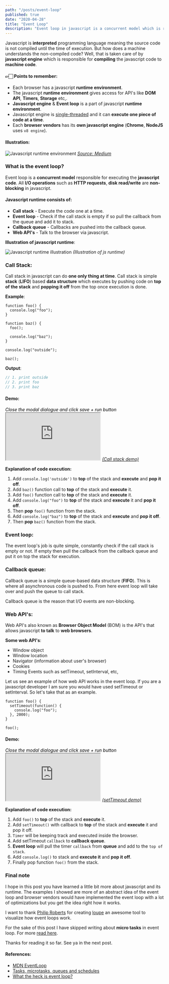 ```yaml
---
path: "/posts/event-loop"
published: true
date: "2020-04-28"
title: "Event Loop"
description: "Event loop in javascript is a concurrent model which is responsible for executing the code."
---
```


Javascript is **interpreted** programming language meaning the source code is not compiled until the time of execution. But how does a machine understands the non-compiled code? Well, that is taken care of by **javascript engine** which is responsible for **compiling** the javascript code to **machine code**.

#### 👉🏻 Points to remember:

- Each browser has a javascript **runtime environment**.
- The javascript **runtime environment** gives access for API's like **DOM API**, **Timers**, **Storage** etc,.
- **Javascript engine** & **Event loop** is a part of javascript **runtime environment**.
- Javascript engine is [single-threaded](<https://en.wikipedia.org/wiki/Thread_(computing)#Single_threading>) and it can **execute one piece of code at a time**.
- Each **browser vendors** has its **own javascript engine** (**Chrome**, **NodeJS** uses `v8 engine`).

#### Illustration:

<p style="margin: 0 auto;">
 <img src="./js-runtime.png" alt="Javascript runtime environment" />
 <i class="image__illustration"><a href="https://medium.com/@olinations/the-javascript-runtime-environment-d58fa2e60dd0" target="_blank">Source: Medium</a></i>
</p>

### What is the event loop?

Event loop is a **concurrent model** responsible for executing the **javascript code**. All **I/O operations** such as **HTTP requests**, **disk read/write** are **non-blocking** in javascript.

#### Javascript runtime consists of:

- **Call stack** - Execute the code one at a time.
- **Event loop** - Check if the call stack is empty if so pull the callback from the queue and add it to stack.
- **Callback queue** - Callbacks are pushed into the callback queue.
- **Web API's** - Talk to the browser via javascript.

**Illustration of javascript runtime**:

<img src="./event-loop.png" alt="Javascript runtime illustration" />
<i class="image__illustration">(Illustration of js runtime)</i>

### Call Stack:

Call stack in javascript can do **one only thing at time**. Call stack is simple **stack** (**LIFO**) based **data structure** which executes by pushing code on **top of the stack** and **popping it off** from the top once execution is done.

**Example**:

```js{numberLines: true}{2,6,8,11,13}
function foo() {
  console.log("foo");
}

function baz() {
  foo();

  console.log("baz");
}

console.log("outside");

baz();
```

**Output**:

```js
// 1. print outside
// 2. print foo
// 3. print baz
```

#### Demo:

<div class="demo-iframe">
<i style="color: #000;display: block;">Close the modal dialogue and click save + run button</i>
<iframe src="https://latentflip.com/loupe/?code=ZnVuY3Rpb24gZm9vKCkgewogIGNvbnNvbGUubG9nKCJmb28iKTsKfQoKZnVuY3Rpb24gYmF6KCkgewogIGZvbygpOwoKICBjb25zb2xlLmxvZygiYmF6Iik7Cn0KCmNvbnNvbGUubG9nKCJvdXRzaWRlIik7CgpiYXooKTs%3D!!!PGJ1dHRvbj5DbGljayBtZSE8L2J1dHRvbj4%3D">

</iframe>
<a target="_blank" href="https://latentflip.com/loupe/?code=ZnVuY3Rpb24gZm9vKCkgewogIGNvbnNvbGUubG9nKCJmb28iKTsKfQoKZnVuY3Rpb24gYmF6KCkgewogIGZvbygpOwoKICBjb25zb2xlLmxvZygiYmF6Iik7Cn0KCmNvbnNvbGUubG9nKCJvdXRzaWRlIik7CgpiYXooKTs%3D!!!PGJ1dHRvbj5DbGljayBtZSE8L2J1dHRvbj4%3D"><i class="image__illustration">(Call stack demo)</i></a>
</div>

**Explanation of code execution:**

1. Add `console.log('outside')` to **top** of the stack and **execute** and **pop it off**.
1. Add `baz()` function call to **top** of the stack and **execute** it.
1. Add `foo()` function call to **top** of the stack and **execute** it.
1. Add `console.log("foo")` to **top** of the stack and **execute** it and **pop it off**.
1. Then **pop** `foo()` function from the stack.
1. Add `console.log("baz")` to **top** of the stack and **execute** and **pop it off**.
1. Then **pop** `baz()` function from the stack.

### Event loop:

The event loop's job is quite simple, constantly check if the call stack is empty or not. If empty then pull the callback from the callback queue and put it on top the stack for execution.

### Callback queue:

Callback queue is a simple queue-based data structure (**FIFO**). This is where all asynchronous code is pushed to. From here event loop will take over and push the queue to call stack.

Callback queue is the reason that I/O events are non-blocking.

### Web API's:

Web API's also known as **Browser Object Model** (BOM) is the API's that allows javascript **to talk** to **web browsers**.

**Some web API's**:

- Window object
- Window location
- Navigator (information about user's browser)
- Cookies
- Timing Events such as setTimeout, setInterval, etc,

Let us see an example of how web API works in the event loop. If you are a javascript developer I am sure you would have used setTimeout or setInterval.
So let's take that as an example.

```js{numberLines: true}{8,2-4,7}
function foo() {
  setTimeout(function() {
    console.log("foo");
  }, 2000);
}

foo();
```

#### Demo:

<div class="demo-iframe">
<i style="color: #000;display: block;">Close the modal dialogue and click save + run button</i>
<iframe src="https://latentflip.com/loupe/?code=ZnVuY3Rpb24gZm9vKCkgewogIHNldFRpbWVvdXQoZnVuY3Rpb24oKSB7CiAgICBjb25zb2xlLmxvZygiZm9vIik7CiAgfSwgMjAwMCk7Cn0KCmZvbygpOw%3D%3D!!!PGJ1dHRvbj5DbGljayBtZSE8L2J1dHRvbj4%3D">

</iframe>
<a target="_blank" href="https://latentflip.com/loupe/?code=ZnVuY3Rpb24gZm9vKCkgewogIHNldFRpbWVvdXQoZnVuY3Rpb24oKSB7CiAgICBjb25zb2xlLmxvZygiZm9vIik7CiAgfSwgMjAwMCk7Cn0KCmZvbygpOw%3D%3D!!!PGJ1dHRvbj5DbGljayBtZSE8L2J1dHRvbj4%3D"><i class="image__illustration">(setTimeout demo)</i></a>
</div>

**Explanation of code execution:**

1. Add `foo()` to **top** of the stack and **execute** it.
1. Add `setTimeout()` with callback to **top** of the stack and **execute** it and pop it off.
1. `Timer` will be keeping track and executed inside the browser.
1. Add setTimeout `callback` to **callback queue**.
1. **Event loop** will pull the timer `callback` from **queue** and add to the `top of stack`.
1. Add `console.log()` to stack and **execute it** and **pop it off**.
1. Finally pop function `foo()` from the stack.

### Final note

I hope in this post you have learned a little bit more about javascript and its runtime. The examples I showed are more of an abstract idea of the event loop and browser vendors would have implemented the event loop with a lot of optimizations but you get the idea right how it works.

I want to thank [Philip Roberts](https://twitter.com/philip_roberts) for creating [loupe](http://latentflip.com/loupe) an awesome tool to visualize how event loops work.

For the sake of this post I have skipped writing about **micro tasks** in event loop. For more [read here](https://jakearchibald.com/2015/tasks-microtasks-queues-and-schedules/).

Thanks for reading it so far. See ya in the next post.

#### References:

- [MDN EventLoop](https://developer.mozilla.org/en-US/docs/Web/JavaScript/EventLoop)
- [Tasks, microtasks, queues and schedules](https://jakearchibald.com/2015/tasks-microtasks-queues-and-schedules/)
- [What the heck is event loop?](https://www.youtube.com/watch?v=8aGhZQkoFbQ)
